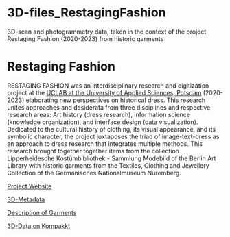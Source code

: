 # 3D-files_RestagingFashion
3D-scan and photogrammetry data, taken in the context of the project Restaging Fashion (2020-2023) from historic garments

# Restaging Fashion
RESTAGING FASHION was an interdisciplinary research and digitization project at the [UCLAB at the University of Applied Sciences, Potsdam](https://uclab.fh-potsdam.de) (2020-2023) elaborating new perspectives on historical dress. This research unites approaches and desiderata from three disciplines and respective research areas: Art history (dress research), information science (knowledge organization), and interface design (data visualization). Dedicated to the cultural history of clothing, its visual appearance, and its symbolic character, the project juxtaposes the triad of image-text-dress as an approach to dress research that integrates multiple methods. This research brought together together items from the collection Lipperheidesche Kostümbibliothek - Sammlung Modebild of the Berlin Art Library with historic garments from the Textiles, Clothing and Jewellery Collection of the Germanisches Nationalmuseum Nuremberg.

[Project Website](https://uclab.fh-potsdam.de/refa)

[3D-Metadata](https://uclab.fh-potsdam.de/refa-catalog/s/c/item/25344)

[Description of Garments](https://refareader.fh-potsdam.de/02_GNM_cultural_collection_on_fashion_en) 

[3D-Data on Kompakkt](https://kompakkt.de/compilation/64c29b510f5cf7f03d50374f?locale=en)

